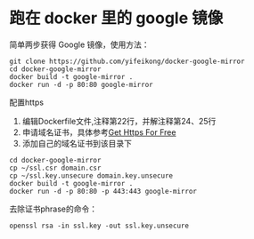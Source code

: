 跑在 docker 里的 google 镜像
======

简单两步获得 Google 镜像，使用方法：

```
git clone https://github.com/yifeikong/docker-google-mirror
cd docker-google-mirror
docker build -t google-mirror .
docker run -d -p 80:80 google-mirror
```

配置https

1. 编辑Dockerfile文件,注释第22行，并解注释第24、25行
2. 申请域名证书，具体参考[Get Https For Free](https://gethttpsforfree.com/)
3. 添加自己的域名证书到该目录下

```shell
cd docker-google-mirror
cp ~/ssl.csr domain.csr
cp ~/ssl.key.unsecure domain.key.unsecure
docker build -t google-mirror .
docker run -d -p 80:80 -p 443:443 google-mirror
```

去除证书phrase的命令：

```shell
openssl rsa -in ssl.key -out ssl.key.unsecure
```
